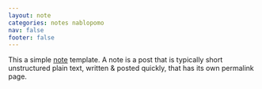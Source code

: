 ```yaml
---
layout: note
categories: notes nablopomo
nav: false
footer: false
---
```


This a simple <a href="https://indieweb.org/note">note</a> template. A note is a post that is typically short unstructured plain text, written & posted quickly, that has its own permalink page.
